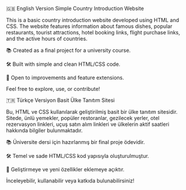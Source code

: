 🇬🇧 English Version Simple Country Introduction Website

This is a basic country introduction website developed using HTML and CSS. The website features information about famous dishes, popular restaurants, tourist attractions, hotel booking links, flight purchase links, and the active hours of countries.

📚 Created as a final project for a university course.

🛠️ Built with simple and clean HTML/CSS code.

🚀 Open to improvements and feature extensions.

Feel free to explore, use, or contribute!

🇹🇷 Türkçe Versiyon Basit Ülke Tanıtım Sitesi

Bu, HTML ve CSS kullanılarak geliştirilmiş basit bir ülke tanıtım sitesidir. Sitede, ünlü yemekler, popüler restoranlar, gezilecek yerler, otel rezervasyon linkleri, uçuş satın alım linkleri ve ülkelerin aktif saatleri hakkında bilgiler bulunmaktadır.

📚 Üniversite dersi için hazırlanmış bir final proje ödevidir.

🛠️ Temel ve sade HTML/CSS kod yapısıyla oluşturulmuştur.

🚀 Geliştirmeye ve yeni özellikler eklemeye açıktır.

İnceleyebilir, kullanabilir veya katkıda bulunabilirsiniz!
